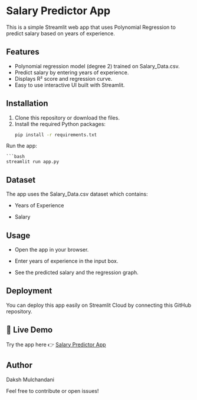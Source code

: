 # Salary Predictor App

This is a simple Streamlit web app that uses Polynomial Regression to predict salary based on years of experience.

## Features
- Polynomial regression model (degree 2) trained on Salary_Data.csv.
- Predict salary by entering years of experience.
- Displays R² score and regression curve.
- Easy to use interactive UI built with Streamlit.

## Installation

1. Clone this repository or download the files.
2. Install the required Python packages:
   ```bash
   pip install -r requirements.txt
Run the app:

    ```bash
    streamlit run app.py

## Dataset
The app uses the Salary_Data.csv dataset which contains:

- Years of Experience

- Salary

## Usage
- Open the app in your browser.

- Enter years of experience in the input box.

- See the predicted salary and the regression graph.

## Deployment
You can deploy this app easily on Streamlit Cloud by connecting this GitHub repository.

## 🚀 Live Demo

Try the app here 👉 [Salary Predictor App](https://salary-predictor-app-jexwvvrdkrro2faizebniq.streamlit.app/)


## Author
Daksh Mulchandani

Feel free to contribute or open issues!
